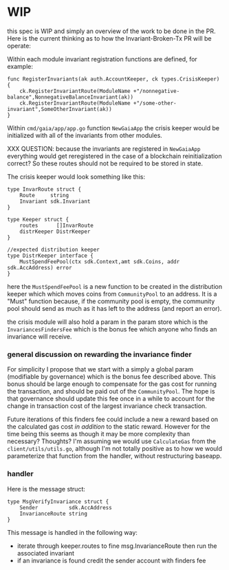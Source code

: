 # WIP 

this spec is WIP and simply an overview of the work to be done in the PR.
Here is the current thinking as to how the Invariant-Broken-Tx PR will be operate:

Within each module invariant registration functions are defined, for example: 

``` golang
func RegisterInvariants(ak auth.AccountKeeper, ck types.CrisisKeeper) {
	ck.RegisterInvariantRoute(ModuleName +"/nonnegative-balance",NonnegativeBalanceInvariant(ak))
	ck.RegisterInvariantRoute(ModuleName +"/some-other-invariant",SomeOtherInvariant(ak))
}
```

Within `cmd/gaia/app/app.go` function `NewGaiaApp` the crisis keeper would be
initialized with all of the invariants from other modules.  

XXX QUESTION:
because the invariants are registered in `NewGaiaApp` everything would get
reregistered in the case of a blockchain reinitialization correct? So these
routes should not be required to be stored in state. 

The crisis keeper would look something like this: 

``` golang
type InvarRoute struct {
	Route     string
	Invariant sdk.Invariant
}

type Keeper struct {
	routes      []InvarRoute
	distrKeeper DistrKeeper
}

//expected distribution keeper
type DistrKeeper interface {
	MustSpendFeePool(ctx sdk.Context,amt sdk.Coins, addr sdk.AccAddress) error
}
```

here the `MustSpendFeePool` is a new function to be created in the distribution
keeper which which moves coins from `CommunityPool` to an address. It is a "Must"
function because, if the community pool is empty, the community pool should
send as much as it has left to the address (and report an error). 

the crisis module will also hold a param in the param store which is the
`InvariancesFindersFee` which is the bonus fee which anyone who
finds an invariance will receive. 

### general discussion on rewarding the invariance finder

For simplicity I propose that we start with a simply a global param (modifiable
by governance) which is the bonus fee described above. This bonus should be
large enough to compensate for the gas cost for running the transaction, and
should be paid out of the `CommunityPool`.  The hope is that governance should
update this fee once in a while to account for the change in transaction cost
of the largest invariance check transaction. 

Future iterations of this finders fee could include a new a reward based on the
calculated gas cost _in addition_ to the static reward.  However for the time
being this seems as though it may be more complexity than necessary? Thoughts?
I'm assuming we would use `CalculateGas` from the `client/utils/utils.go`,
although I'm not totally positive as to how we would parameterize that function
from the handler, without restructuring baseapp.


### handler

Here is the message struct:
```
type MsgVerifyInvariance struct {
	Sender          sdk.AccAddress 
	InvarianceRoute string        
}
```

This message is handled in the following way:
 - iterate through keeper.routes to fine msg.InvarianceRoute then run the
   associated invariant
 - if an invariance is found credit the sender account with finders fee

